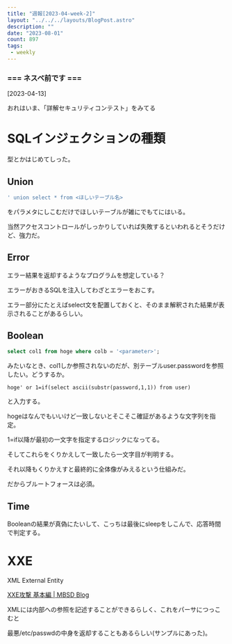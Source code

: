 ```yaml
---
title: "週報[2023-04-week-2]"
layout: "../../../layouts/BlogPost.astro"
description: ""
date: "2023-08-01"
count: 897
tags:
 - weekly
---
```





### === ネスペ前です ===

[2023-04-13]

おれはいま、「詳解セキュリティコンテスト」をみてる

# SQLインジェクションの種類

型とかはじめてしった。

## Union

```sql
' union select * from <ほしいテーブル名>
```

をパラメタにしこむだけでほしいテーブルが雑にでもてにはいる。

当然アクセスコントロールがしっかりしていれば失敗するといわれるとそうだけど、強力だ。

## Error

エラー結果を返却するようなプログラムを想定している？

エラーがおきるSQLを注入してわざとエラーをおこす。

エラー部分にたとえばselect文を配置しておくと、そのまま解釈された結果が表示されることがあるらしい。

## Boolean

```sql
select col1 from hoge where colb = '<parameter>';
```

みたいなとき、col1しか参照されないのだが、別テーブルuser.passwordを参照したい。どうするか。

```
hoge' or 1=if(select ascii(substr(password,1,1)) from user)
```

と入力する。

hogeはなんでもいいけど一致しないとそこそこ確証があるような文字列を指定。

1=if以降が最初の一文字を指定するロジックになってる。

そしてこれらをくりかえして一致したら一文字目が判明する。

それ以降もくりかえすと最終的に全体像がみえるという仕組みだ。

だからブルートフォースは必須。

## Time

Booleanの結果が真偽にたいして、こっちは最後にsleepをしこんで、応答時間で判定する。

# XXE

XML External Entity

[XXE攻撃 基本編 | MBSD Blog](https://www.mbsd.jp/blog/20171130.html)

XMLには内部への参照を記述することができるらしく、これをパーサにつっこむと

最悪/etc/passwdの中身を返却することもあるらしい(サンプルにあった)。
